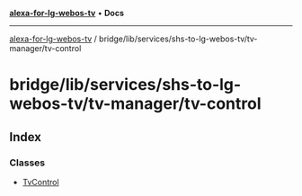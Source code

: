[**alexa-for-lg-webos-tv**](../../../../../../README.md) • **Docs**

***

[alexa-for-lg-webos-tv](../../../../../../modules.md) / bridge/lib/services/shs-to-lg-webos-tv/tv-manager/tv-control

# bridge/lib/services/shs-to-lg-webos-tv/tv-manager/tv-control

## Index

### Classes

- [TvControl](classes/TvControl.md)
